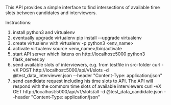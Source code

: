 This API provides a simple interface to find intersections of available
time slots between candidates and interviewers.


Instructions:
1. install python3 and virtualenv
2. eventually upgrade virtualenv
    pip install --upgrade virtualenv
3. create virtualenv with
    virtualenv -p python3 <env_name>
4. activate virtualenv
    source <env_name>/bin/activate
5. start API server which listens on http://localhost:5000
    python3 flask_server.py
6. send available slots of interviewers, e.g. from testfile in src-folder
    curl -vX POST http://localhost:5000/api/v1/slots -d @test_data_interviewer.json --header "Content-Type: application/json"
7. send candidate request including his time slots to API. The API will respond with the commom time slots of
   available interviewers
    curl -vX GET http://localhost:5000/api/v1/slots/all -d @test_data_candidate.json --header "Content-Type: application/json"

